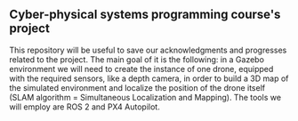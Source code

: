 ## Cyber-physical systems programming course's project

This repository will be useful to save our acknowledgments and progresses related to the project.
The main goal of it is the following: in a Gazebo environment we will need to create the instance of one drone, equipped with the required sensors, like a depth camera, in order to build a 3D map of the simulated environment and localize the position of the drone itself (SLAM algorithm = Simultaneous Localization and Mapping). The tools we will employ are ROS 2 and PX4 Autopilot.
